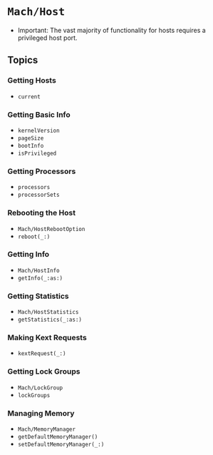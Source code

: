 # ``Mach/Host``

- Important: The vast majority of functionality for hosts requires a privileged host port.

## Topics

### Getting Hosts

- ``current``

### Getting Basic Info

- ``kernelVersion``
- ``pageSize``
- ``bootInfo``
- ``isPrivileged``

### Getting Processors

- ``processors``
- ``processorSets``

### Rebooting the Host

- ``Mach/HostRebootOption``
- ``reboot(_:)``

### Getting Info

- ``Mach/HostInfo``
- ``getInfo(_:as:)``

### Getting Statistics

- ``Mach/HostStatistics``
- ``getStatistics(_:as:)``

### Making Kext Requests

- ``kextRequest(_:)``

### Getting Lock Groups

- ``Mach/LockGroup``
- ``lockGroups``

### Managing Memory

- ``Mach/MemoryManager``
- ``getDefaultMemoryManager()``
- ``setDefaultMemoryManager(_:)``
